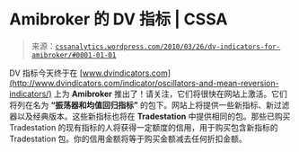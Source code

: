 <!--yml

分类: 未分类

日期: 2024-05-12 18:33:08

-->

# Amibroker 的 DV 指标 | CSSA

> 来源：[`cssanalytics.wordpress.com/2010/03/26/dv-indicators-for-amibroker/#0001-01-01`](https://cssanalytics.wordpress.com/2010/03/26/dv-indicators-for-amibroker/#0001-01-01)

DV 指标今天终于在 [www.dvindicators.com](http://www.dvindicators.com/indicator/oscillators-and-mean-reversion-indicators/) 上为 **Amibroker** 推出了！请关注，它们将很快在网站上激活。它们将列在名为 **“振荡器和均值回归指标”** 的包下。网站上将提供一些新指标、新过滤器以及经典版本。这些新指标也将在 **Tradestation** 中提供相同的包。那些已购买 Tradestation 的现有指标的人将获得一定额度的信用，用于购买包含新指标的 Tradestation 包。你的信用金额将等于购买金额减去任何折扣金额。
